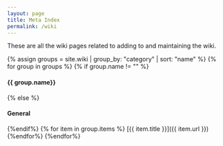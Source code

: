 ```yaml
---
layout: page
title: Meta Index
permalink: /wiki
---
```


These are all the wiki pages related to adding to and maintaining the wiki.

{% assign groups = site.wiki | group_by: "category" | sort: "name" %}
{% for group in groups %}
{% if group.name != "" %}
#### {{ group.name}}
{% else %}
#### General
{%endif%}
{% for item in group.items %}
[{{ item.title }}]({{ item.url }})
{%endfor%}
{%endfor%}
